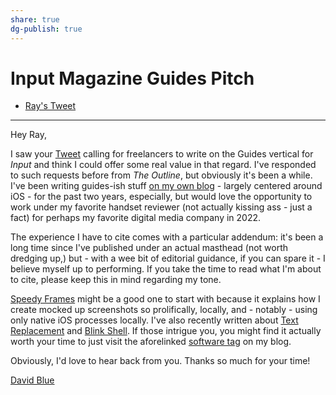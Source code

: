 ```yaml
---
share: true
dg-publish: true
---
```

# Input Magazine Guides Pitch

- [Ray's Tweet](https://twitter.com/raywongy/status/1544317477697495045)

---

Hey Ray,

I saw your [Tweet](https://twitter.com/raywongy/status/1544317477697495045) calling for freelancers to write on the Guides vertical for *Input* and think I could offer some real value in that regard. I've responded to such requests before from *The Outline*, but obviously it's been a while. I've been writing guides-ish stuff [on my own blog](https://bilge.world/tag:software) - largely centered around iOS - for the past two years, especially, but would love the opportunity to work under my favorite handset reviewer (not actually kissing ass - just a fact) for perhaps my favorite digital media company in 2022.

The experience I have to cite comes with a particular addendum: it's been a long time since I've published under an actual masthead (not worth dredging up,) but - with a wee bit of editorial guidance, if you can spare it - I believe myself up to performing. If you take the time to read what I'm about to cite, please keep this in mind regarding my tone.

 [Speedy Frames](https://bilge.world/speedy-frames) might be a good one to start with because it explains how I create mocked up screenshots so prolifically, locally, and - notably - using only native iOS processes locally. I've also recently written about [Text Replacement](https://bilge.world/text-replacement) and [Blink Shell](https://bilge.world/tildetown-iphone-blink-shell). If those intrigue you, you might find it actually worth your time to just visit the aforelinked [software tag](https://bilge.world/tag:software) on my blog. 

Obviously, I'd love to hear back from you. Thanks so much for your time!

[David Blue](https://davidblue.wtf/db.vcf)

